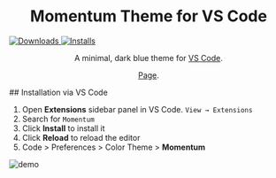 
<h1 align="center">
  Momentum Theme for VS Code
</h1>
 <a href="https://marketplace.visualstudio.com/items?itemName=terryfu.momentum-vscode">
    <img alt="Downloads" src="https://vsmarketplacebadge.apphb.com/downloads/terryfu.momentum-vscode.svg" />
  </a>
  <a href="https://marketplace.visualstudio.com/items?itemName=terryfu.momentum-vscode">
    <img alt="Installs" src="https://vsmarketplacebadge.apphb.com/installs/terryfu.momentum-vscode.svg" />
  </a>
<p align="center">
  A minimal, dark blue theme for <a href="https://marketplace.visualstudio.com/items?itemName=terryfu.momentum-vscode">VS Code</a>.
</p>
<p align="center">
 <a href="https://terryfu.ca/other/pages/momentum.html">Page</a>.
</p>
## Installation via VS Code

1. Open **Extensions** sidebar panel in VS Code. `View → Extensions`
2. Search for `Momentum`
3. Click **Install** to install it
4. Click **Reload** to reload the editor
5. Code > Preferences > Color Theme > **Momentum**


![demo](https://raw.githubusercontent.com/terryfu33/momentum-vscode/master/images/demo.jpg)
